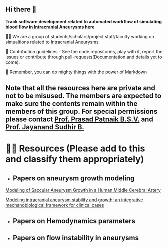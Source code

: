 ## Hi there 👋



**Track software development related to automated workflow of simulating blood flow in Intracranial Aneurysms here**

🙋‍♀️ We are a group of students/scholars/project staff/faculty working on simualtions related to Intracranial Aneurysms

🌈 Contribution guidelines - See the code repositories, play with it, report the issues or contribute through pull-requests(Documentation and details yet to come).

🧙 Remember, you can do mighty things with the power of [Markdown](https://docs.github.com/github/writing-on-github/getting-started-with-writing-and-formatting-on-github/basic-writing-and-formatting-syntax)

## Note that all the resources here are private and not to be misused. The members are expected to make sure the contents remain within the members of this group. For special permissions please contact [Prof. Prasad Patnaik B.S.V.](https://apm.iitm.ac.in/fmlab/bsvp/index.html) and [Prof. Jayanand Sudhir B.](https://www.sctimst.ac.in/people/bjs)

# 👩‍💻 Resources (Please add to this and classify them appropriately)
- ## Papers on aneurysm growth modeling
[Modeling of Saccular Aneurysm Growth in a Human Middle Cerebral Artery](https://asmedigitalcollection.asme.org/biomechanical/article/130/5/051012/455136/Modeling-of-Saccular-Aneurysm-Growth-in-a-Human)

[Modeling intracranial aneurysm stability and growth: an integrative mechanobiological framework for clinical cases](https://link.springer.com/article/10.1007/s10237-020-01351-2)

- ## Papers on Hemodynamics parameters

- ## Papers on flow instability in aneurysms

